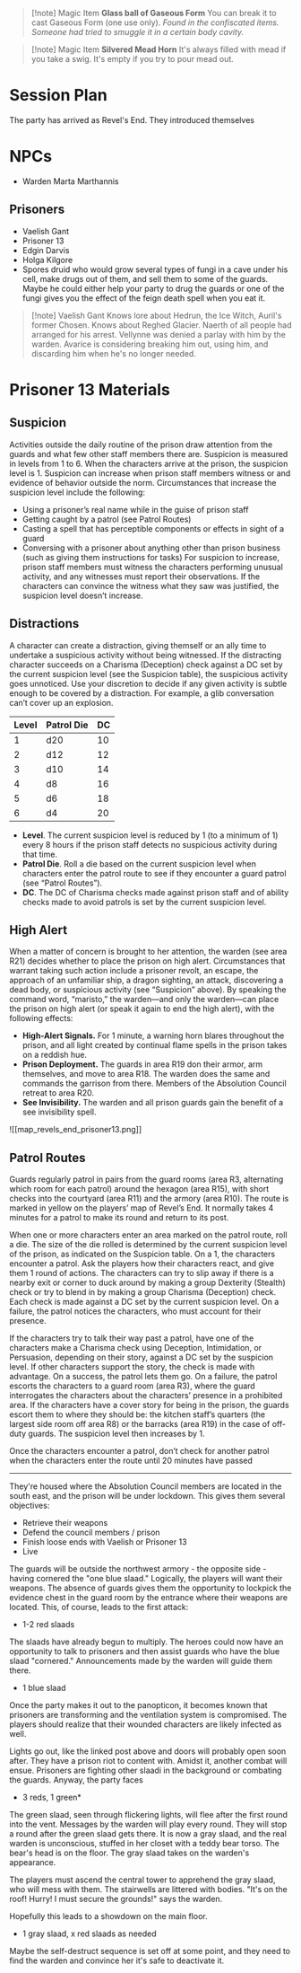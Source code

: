 >[!note] Magic Item
**Glass ball of Gaseous Form**
You can break it to cast Gaseous Form (one use only). 
*Found in the confiscated items. Someone had tried to smuggle it in a certain body cavity.*


>[!note] Magic Item
**Silvered Mead Horn**
It's always filled with mead if you take a swig. It's empty if you try to pour mead out.



# Session Plan
The party has arrived as Revel's End. They introduced themselves


# NPCs
- Warden Marta Marthannis

## Prisoners
- Vaelish Gant
- Prisoner 13
- Edgin Darvis
- Holga Kilgore
- Spores druid who would grow several types of fungi in a cave under his cell, make drugs out of them, and sell them to some of the guards. Maybe he could either help your party to drug the guards or one of the fungi gives you the effect of the feign death spell when you eat it.

>[!note] Vaelish Gant
> Knows lore about Hedrun, the Ice Witch, Auril's former Chosen.
> Knows about Reghed Glacier.
> Naerth of all people had arranged for his arrest.
> Vellynne was denied a parlay with him by the warden.
> Avarice is considering breaking him out, using him, and discarding him when he's no longer needed.



# Prisoner 13 Materials

## Suspicion
Activities outside the daily routine of the prison draw attention from the guards and what few other staff members there are. Suspicion is measured in levels from 1 to 6. When the characters arrive at the prison, the suspicion level is 1. Suspicion can increase when prison staff members witness or and evidence of behavior outside the norm. Circumstances that increase the suspicion level include the following:
- Using a prisoner’s real name while in the guise of prison staff
- Getting caught by a patrol (see Patrol Routes)
- Casting a spell that has perceptible components or effects in sight of a guard
- Conversing with a prisoner about anything other than prison business (such as giving them instructions for tasks)
For suspicion to increase, prison staff members must witness the characters performing unusual activity, and any witnesses must report their observations. If the
characters can convince the witness what they saw was justified, the suspicion level doesn’t increase.

## Distractions
A character can create a distraction, giving themself or an ally time to undertake a suspicious activity without being witnessed. If the distracting character succeeds on a Charisma (Deception) check against a DC set by the current suspicion level (see the Suspicion table), the suspicious activity goes unnoticed. Use your discretion to decide if any given activity is subtle enough to be covered by a distraction. For example, a glib conversation can’t cover up an explosion.

| Level | Patrol Die | DC  |
| ----- | ---------- | --- |
| 1     | d20        | 10  |
| 2     | d12        | 12  |
| 3     | d10        | 14  |
| 4     | d8         | 16  |
| 5     | d6         | 18  |
| 6     | d4         | 20  |

- **Level**. The current suspicion level is reduced by 1 (to a minimum of 1) every 8 hours if the prison staff detects no suspicious activity during that time.
- **Patrol Die**. Roll a die based on the current suspicion level when characters enter the patrol route to see if they encounter a guard patrol (see “Patrol Routes”).
- **DC**. The DC of Charisma checks made against prison staff and of ability checks made to avoid patrols is set by the current suspicion level.


## High Alert
When a matter of concern is brought to her attention, the warden (see area R21) decides whether to place the prison on high alert. Circumstances that warrant taking
such action include a prisoner revolt, an escape, the approach of an unfamiliar ship, a dragon sighting, an attack, discovering a dead body, or suspicious activity (see
“Suspicion” above). By speaking the command word, “maristo,” the warden—and only the warden—can place the prison on high alert (or speak it again to end the high alert), with the
following effects:
- **High-Alert Signals.** For 1 minute, a warning horn blares throughout the prison, and all light created by
continual flame spells in the prison takes on a reddish hue.
- **Prison Deployment.** The guards in area R19 don their armor, arm themselves, and move to area R18. The warden does the same and commands the garrison from there. Members of the Absolution Council retreat to area R20.
- **See Invisibility.** The warden and all prison guards gain the benefit of a
see invisibility spell.

![[map_revels_end_prisoner13.png]]

## Patrol Routes
Guards regularly patrol in pairs from the guard rooms (area R3, alternating which room for each patrol) around the hexagon (area R15), with short checks into the
courtyard (area R11) and the armory (area R10). The route is marked in yellow on the players’ map of Revel’s End. It normally takes 4 minutes for a patrol to make its
round and return to its post.

When one or more characters enter an area marked on the patrol route, roll a die. The size of the die rolled is determined by the current suspicion level of the prison, as
indicated on the Suspicion table. On a 1, the characters encounter a patrol. Ask the players how their characters react, and give them 1 round of actions. The
characters can try to slip away if there is a nearby exit or corner to duck around by making a group Dexterity (Stealth) check or try to blend in by making a group
Charisma (Deception) check. Each check is made against a DC set by the current suspicion level. On a failure, the patrol notices the characters, who must account for
their presence.

If the characters try to talk their way past a patrol, have one of the characters make a Charisma check using Deception, Intimidation, or Persuasion, depending on their
story, against a DC set by the suspicion level. If other characters support the story, the check is made with advantage. On a success, the patrol lets them go. On a
failure, the patrol escorts the characters to a guard room (area R3), where the guard interrogates the characters about the characters’ presence in a prohibited area. If
the characters have a cover story for being in the prison, the guards escort them to where they should be: the kitchen staff’s quarters (the largest side room off area
R8) or the barracks (area R19) in the case of off-duty guards. The suspicion level then increases by 1.

Once the characters encounter a patrol, don’t check for another patrol when the characters enter the route until 20 minutes have passed



---

They're housed where the Absolution Council members are located in the south east, and the prison will be under lockdown. This gives them several objectives:

- Retrieve their weapons
- Defend the council members / prison
- Finish loose ends with Vaelish or Prisoner 13
- Live

The guards will be outside the northwest armory - the opposite side - having cornered the "one blue slaad." Logically, the players will want their weapons. The absence of guards gives them the opportunity to lockpick the evidence chest in the guard room by the entrance where their weapons are located. This, of course, leads to the first attack:

- 1-2 red slaads

The slaads have already begun to multiply. The heroes could now have an opportunity to talk to prisoners and then assist guards who have the blue slaad "cornered." Announcements made by the warden will guide them there.

- 1 blue slaad

Once the party makes it out to the panopticon, it becomes known that prisoners are transforming and the ventilation system is compromised. The players should realize that their wounded characters are likely infected as well.

Lights go out, like the linked post above and doors will probably open soon after. They have a prison riot to content with. Amidst it, another combat will ensue. Prisoners are fighting other slaadi in the background or combating the guards. Anyway, the party faces

- 3 reds, 1 green*

The green slaad, seen through flickering lights, will flee after the first round into the vent. Messages by the warden will play every round. They will stop a round after the green slaad gets there. It is now a gray slaad, and the real warden is unconscious, stuffed in her closet with a teddy bear torso. The bear's head is on the floor. The gray slaad takes on the warden's appearance.

The players must ascend the central tower to apprehend the gray slaad, who will mess with them. The stairwells are littered with bodies. "It's on the roof! Hurry! I must secure the grounds!" says the warden.

Hopefully this leads to a showdown on the main floor.

- 1 gray slaad, x red slaads as needed

Maybe the self-destruct sequence is set off at some point, and they need to find the warden and convince her it's safe to deactivate it.